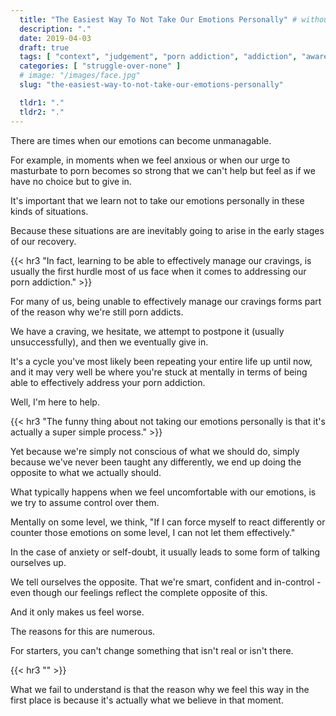 ```yaml
---
  title: "The Easiest Way To Not Take Our Emotions Personally" # without porn?
  description: "."
  date: 2019-04-03
  draft: true
  tags: [ "context", "judgement", "porn addiction", "addiction", "awareness", "awareness exercises", "perspective", "nofap", "neverfap", "neverfap deluxe" ]
  categories: [ "struggle-over-none" ]
  # image: "/images/face.jpg"
  slug: "the-easiest-way-to-not-take-our-emotions-personally"

  tldr1: "."
  tldr2: "."
---
```


There are times when our emotions can become unmanagable. 

For example, in moments when we feel anxious or when our urge to masturbate to porn becomes so strong that we can't help but feel as if we have no choice but to give in.

It's important that we learn not to take our emotions personally in these kinds of situations.

Because these situations are are inevitably going to arise in the early stages of our recovery.


{{< hr3 "In fact, learning to be able to effectively manage our cravings, is usually the first hurdle most of us face when it comes to addressing our porn addiction." >}}


For many of us, being unable to effectively manage our cravings forms part of the reason why we're still porn addicts. 

We have a craving, we hesitate, we attempt to postpone it (usually unsuccessfully), and then we eventually give in.

It's a cycle you've most likely been repeating your entire life up until now, and it may very well be where you're stuck at mentally in terms of being able to effectively address your porn addiction.

Well, I'm here to help. 


{{< hr3 "The funny thing about not taking our emotions personally is that it's actually a super simple process." >}}


Yet because we're simply not conscious of what we should do, simply because we've never been taught any differently, we end up doing the opposite to what we actually should. 

What typically happens when we feel uncomfortable with our emotions, is we try to assume control over them.

Mentally on some level, we think, "If I can force myself to react differently or counter those emotions on some level, I can not let them effectively."

In the case of anxiety or self-doubt, it usually leads to some form of talking ourselves up. 

We tell ourselves the opposite. That we're smart, confident and in-control - even though our feelings reflect the complete opposite of this.

And it only makes us feel worse. 

The reasons for this are numerous. 

For starters, you can't change something that isn't real or isn't there. 

{{< hr3 "" >}}


What we fail to understand is that the reason why we feel this way in the first place is because it's actually what we believe in that moment.





